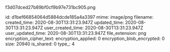 f3d07dced27b89bf0cf9b97e731bc905.png

id: d1bef66854064d5884dcde185a4a3397
mime: image/png
filename: 
created_time: 2020-08-30T13:31:23.947Z
updated_time: 2020-08-30T13:31:23.947Z
user_created_time: 2020-08-30T13:31:23.947Z
user_updated_time: 2020-08-30T13:31:23.947Z
file_extension: png
encryption_cipher_text: 
encryption_applied: 0
encryption_blob_encrypted: 0
size: 20940
is_shared: 0
type_: 4